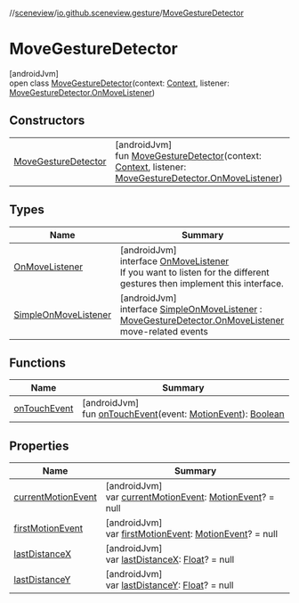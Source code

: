 //[sceneview](../../../index.md)/[io.github.sceneview.gesture](../index.md)/[MoveGestureDetector](index.md)

# MoveGestureDetector

[androidJvm]\
open class [MoveGestureDetector](index.md)(context: [Context](https://developer.android.com/reference/kotlin/android/content/Context.html), listener: [MoveGestureDetector.OnMoveListener](-on-move-listener/index.md))

## Constructors

| | |
|---|---|
| [MoveGestureDetector](-move-gesture-detector.md) | [androidJvm]<br>fun [MoveGestureDetector](-move-gesture-detector.md)(context: [Context](https://developer.android.com/reference/kotlin/android/content/Context.html), listener: [MoveGestureDetector.OnMoveListener](-on-move-listener/index.md)) |

## Types

| Name | Summary |
|---|---|
| [OnMoveListener](-on-move-listener/index.md) | [androidJvm]<br>interface [OnMoveListener](-on-move-listener/index.md)<br>If you want to listen for the different gestures then implement this interface. |
| [SimpleOnMoveListener](-simple-on-move-listener/index.md) | [androidJvm]<br>interface [SimpleOnMoveListener](-simple-on-move-listener/index.md) : [MoveGestureDetector.OnMoveListener](-on-move-listener/index.md)<br>move-related events |

## Functions

| Name | Summary |
|---|---|
| [onTouchEvent](on-touch-event.md) | [androidJvm]<br>fun [onTouchEvent](on-touch-event.md)(event: [MotionEvent](https://developer.android.com/reference/kotlin/android/view/MotionEvent.html)): [Boolean](https://kotlinlang.org/api/latest/jvm/stdlib/kotlin/-boolean/index.html) |

## Properties

| Name | Summary |
|---|---|
| [currentMotionEvent](current-motion-event.md) | [androidJvm]<br>var [currentMotionEvent](current-motion-event.md): [MotionEvent](https://developer.android.com/reference/kotlin/android/view/MotionEvent.html)? = null |
| [firstMotionEvent](first-motion-event.md) | [androidJvm]<br>var [firstMotionEvent](first-motion-event.md): [MotionEvent](https://developer.android.com/reference/kotlin/android/view/MotionEvent.html)? = null |
| [lastDistanceX](last-distance-x.md) | [androidJvm]<br>var [lastDistanceX](last-distance-x.md): [Float](https://kotlinlang.org/api/latest/jvm/stdlib/kotlin/-float/index.html)? = null |
| [lastDistanceY](last-distance-y.md) | [androidJvm]<br>var [lastDistanceY](last-distance-y.md): [Float](https://kotlinlang.org/api/latest/jvm/stdlib/kotlin/-float/index.html)? = null |
